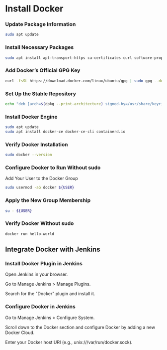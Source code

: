 # Install Docker
### Update Package Information

```sh
sudo apt update
```
### Install Necessary Packages

```sh
sudo apt install apt-transport-https ca-certificates curl software-properties-common
```

### Add Docker’s Official GPG Key

```sh
curl -fsSL https://download.docker.com/linux/ubuntu/gpg | sudo gpg --dearmor -o /usr/share/keyrings/docker-archive-keyring.gpg
```

### Set Up the Stable Repository

```sh
echo "deb [arch=$(dpkg --print-architecture) signed-by=/usr/share/keyrings/docker-archive-keyring.gpg] https://download.docker.com/linux/ubuntu $(lsb_release -cs) stable" | sudo tee /etc/apt/sources.list.d/docker.list > /dev/null
```

### Install Docker Engine

```sh
sudo apt update
sudo apt install docker-ce docker-ce-cli containerd.io
```

### Verify Docker Installation

```sh
sudo docker --version
```

### Configure Docker to Run Without sudo
Add Your User to the Docker Group

```sh
sudo usermod -aG docker ${USER}
```

### Apply the New Group Membership

```sh
su - ${USER}
```

### Verify Docker Without sudo
```sh
docker run hello-world
```

## Integrate Docker with Jenkins

### Install Docker Plugin in Jenkins

Open Jenkins in your browser.

Go to Manage Jenkins > Manage Plugins.

Search for the "Docker" plugin and install it.

### Configure Docker in Jenkins

Go to Manage Jenkins > Configure System.

Scroll down to the Docker section and configure Docker by adding a new Docker Cloud.

Enter your Docker host URI (e.g., unix:///var/run/docker.sock).
